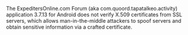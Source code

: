 The ExpeditersOnline.com Forum (aka com.quoord.tapatalkeo.activity) application 3.7.13 for Android does not verify X.509 certificates from SSL servers, which allows man-in-the-middle attackers to spoof servers and obtain sensitive information via a crafted certificate.
